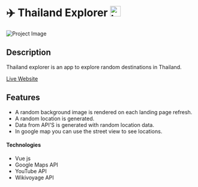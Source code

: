 # :airplane: Thailand Explorer <img src="https://user-images.githubusercontent.com/1303154/88677602-1635ba80-d120-11ea-84d8-d263ba5fc3c0.gif" width="28px" alt="hi">

![Project Image](https://res.cloudinary.com/dch4i7gjv/image/upload/v1648084976/thai-exp-og_defbfp.jpg)

## Description

Thailand explorer is an app to explore random destinations in Thailand.

[Live Website](https://www.thailandexplorer.org/)

## Features

- A random background image is rendered on each landing page refresh.
- A random location is generated.
- Data from API'S is generated with random location data.
- In google map you can use the street view to see locations.

#### Technologies

- Vue js
- Google Maps API
- YouTube API
- Wikivoyage API

